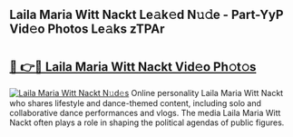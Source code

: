 ## Laila Maria Witt Nackt Le𝚊k𝚎d N𝚞𝚍e - Part-YyP Vid𝚎o Photos Le𝚊ks zTPAr

# <h2><a href="http://fbau4rk.evod.top/?m=Laila+Maria+Witt+Nackt">🔗 👉🔴 Laila Maria Witt Nackt Vid𝚎o Ph𝚘t𝚘s</a></h2>

[![Laila Maria Witt Nackt N𝚞d𝚎s](https://i.imgur.com/8V9OHl7.gif)](http://fbau4rk.evod.top/?m=Laila+Maria+Witt+Nackt)
Online personality Laila Maria Witt Nackt who shares lifestyle and dance-themed content, including solo and collaborative dance performances and vlogs. The media Laila Maria Witt Nackt often plays a role in shaping the political agendas of public figures. 
